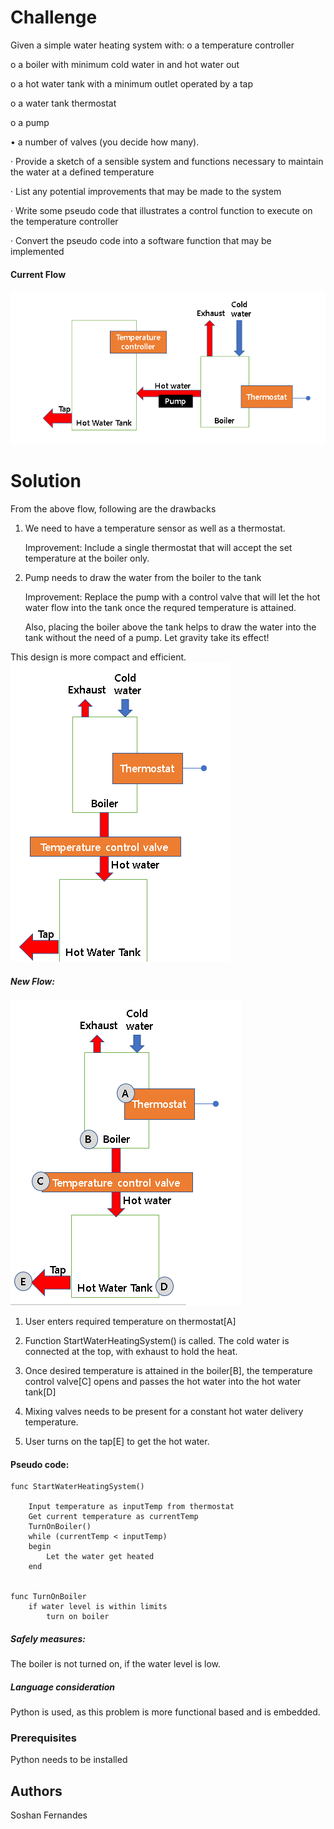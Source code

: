 # Challenge

Given a simple water heating system with: 
o        a temperature controller 

o        a boiler with minimum cold water in and hot water out 

o        a hot water tank with a minimum outlet operated by a tap 

o        a water tank thermostat 

o        a pump 

•            a number of valves (you decide how many).  

·                Provide a sketch of a sensible system and functions necessary to maintain the water at a defined temperature 

·                List any potential improvements that may be made to the system 

·                Write some pseudo code that illustrates a control function to execute on the temperature controller 

·                Convert the pseudo code into a software function that may be implemented 
 
 #### Current Flow
 ![Flow](ch.png)

# Solution
From the above flow, following are the drawbacks
1. We need to have a temperature sensor as well as a thermostat. 
	
    Improvement: Include a single thermostat that will accept the set temperature at the boiler only.
2. Pump needs to draw the water from the boiler to the tank
	
    Improvement: Replace the pump with a control valve that will let the hot water flow into the tank once the requred temperature is attained.
	
    Also, placing the boiler above the tank helps to draw the water into the tank without the need of a pump. Let gravity take its effect!
	
This design is more compact and efficient. 
![Flow](ch1.png)


##### New Flow:
![Flow](ch2.png)

1. User enters required temperature on thermostat[A]

2. Function StartWaterHeatingSystem() is called. The cold water is connected at the top, with exhaust to hold the heat.

3. Once desired temperature is attained in the boiler[B], the temperature control valve[C] opens and passes the hot water into the hot water tank[D]

4. Mixing valves needs to be present for a constant hot water delivery temperature.

5. User turns on the tap[E] to get the hot water.


#### Pseudo code:
<addr>
    
    func StartWaterHeatingSystem()
    
        Input temperature as inputTemp from thermostat
	    Get current temperature as currentTemp
        TurnOnBoiler()
	    while (currentTemp < inputTemp)
	    begin
		    Let the water get heated
	    end


    func TurnOnBoiler
        if water level is within limits
	        turn on boiler

<addr>

##### Safely measures:
The boiler is not turned on, if the water level is low.
	
##### Language consideration
Python is used, as this problem is more functional based and is embedded. 


### Prerequisites

Python needs to be installed


## Authors

Soshan Fernandes